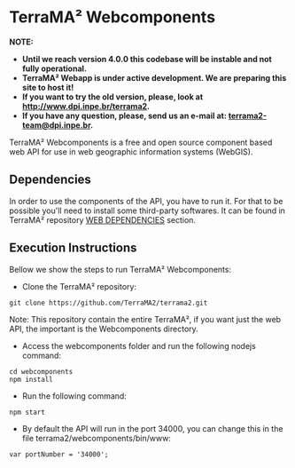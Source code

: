 # TerraMA² Webcomponents

**NOTE:**
* **Until we reach version 4.0.0 this codebase will be instable and not fully operational.**
* **TerraMA² Webapp is under active development. We are preparing this site to host it!**
* **If you want to try the old version, please, look at http://www.dpi.inpe.br/terrama2.**
* **If you have any question, please, send us an e-mail at: terrama2-team@dpi.inpe.br.**

TerraMA² Webcomponents is a free and open source component based web API for use in web geographic information systems (WebGIS).

## Dependencies

In order to use the components of the API, you have to run it. For that to be possible you'll need to install some third-party softwares. It can be found in TerraMA² repository [WEB DEPENDENCIES](https://github.com/TerraMA2/terrama2#web-application-and-components-dependencies) section.

## Execution Instructions

Bellow we show the steps to run TerraMA² Webcomponents:

- Clone the TerraMA² repository:

```
git clone https://github.com/TerraMA2/terrama2.git
```

Note: This repository contain the entire TerraMA², if you want just the web API, the important is the Webcomponents directory.

- Access the webcomponents folder and run the following nodejs command:

```
cd webcomponents
npm install
```

- Run the following command:

```
npm start
```

- By default the API will run in the port 34000, you can change this in the file terrama2/webcomponents/bin/www:

```
var portNumber = '34000';
```
